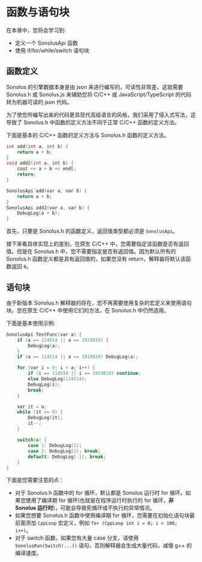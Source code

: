 # 函数与语句块

在本章中，您将会学习到:

- 定义一个 SonolusApi 函数
- 使用 if/for/while/switch 语句块

## 函数定义

Sonolus 的引擎数据本身是由 json 来进行编写的，可读性非常差，这就需要 Sonolus.h 或 Sonolus.js 来辅助您将 C/C++ 或 JavaScript/TypeScript 的代码转为机器可读的 json 代码。

为了使您所编写出来的代码更具现代高级语言的风格，我们采用了侵入式写法，这导致了 Sonolus.h 中函数的定义方法不同于正常 C/C++ 函数的定义方法。

下面是基本的 C/C++ 函数的定义方法与 Sonolus.h 函数的定义方法。

```cpp
int add(int a, int b) {
    return a + b;
}
void add2(int a, int b) {
    cout << a + b << endl;
    return;
}

SonolusApi add(var a, var b) {
    return a + b;
}
SonolusApi add2(var a, var b) {
    DebugLog(a + b);
}
```

首先，只要是 Sonolus.h 的函数定义，返回值类型都必须是 `SonolusApi`。

接下来看具体实现上的差别。在原生 C/C++ 中，您需要指定该函数是否有返回值。但是在 Sonolus.h 中，您不需要指定是否有返回值。因为默认所有的 Sonolus.h 函数定义都是具有返回值的，如果您没有 return，解释器将默认该函数返回 `0`。

## 语句块

由于新版本 Sonolus.h 解释器的存在，您不再需要使用复杂的宏定义来使用语句块。您在原生 C/C++ 中使用它们的方法，在 Sonolus.h 中仍然适用。

下面是基本使用示例:

```cpp
SonolusApi TestFunc(var a) {
    if (a == 114514 || a == 1919810) {
        DebugLog(a);
    }
    if (a == 114514 || a == 1919810) DebugLog(a);

    for (var i = 0; i < a; i++) {
        if (i == 114514 || i == 1919810) continue;
        else DebugLog(114514);
        DebugLog(i);
        break;
    }

    var it = a;
    while (it >= 0) {
        DebugLog(it);
        it--;
    }

    switch(a) {
        case 1: DebugLog(1); 
        case 2: DebugLog(2); break;
        default: DebugLog(-1); break;
    }
}
```

下面是您需要注意的点：

- 对于 Sonolus.h 函数中的 for 循环，默认都是 Sonolus 运行时 for 循环。如果您使用了编译期 for 循环(也就是在程序运行时执行的 for 循环，**非 Sonolus 运行时**)，可能会导致死循环或不执行的异常情况。
- 如果您想要 Sonolus.h 函数中使用编译期 for 循环，您需要在初始化语句块最前面添加 `CppLoop` 宏定义，例如 `for (CppLoop int i = 0; i < 100; i++)`。
- 对于 switch 函数，如果您有大量 case 分支，请使用 `SonolusRun(Switch(...))` 语句，否则解释器会生成大量代码，减慢 g++ 的编译速度。